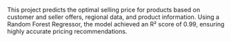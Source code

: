 This project predicts the optimal selling price for products based on customer and seller offers, regional data, and product information.
Using a Random Forest Regressor, the model achieved an R² score of 0.99, ensuring highly accurate pricing recommendations.
